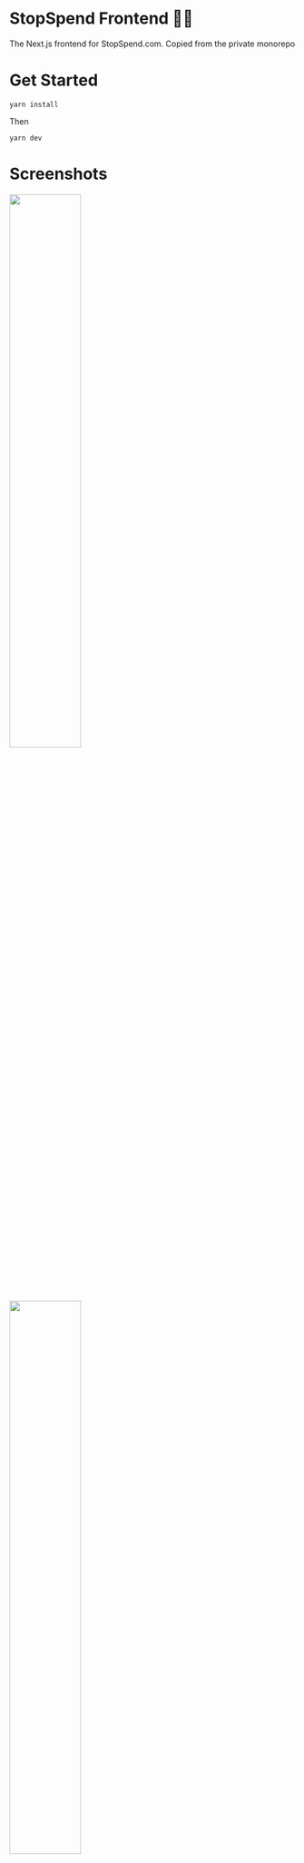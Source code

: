 
# StopSpend Frontend 🧑‍💻 

The Next.js frontend for StopSpend.com. Copied from the private monorepo

# Get Started


```
yarn install
```
Then
```
yarn dev
```

# Screenshots

<div class = "container"> 
<img src="https://i.imgur.com/NySLxUs.png" width="50%">
<img src="https://i.imgur.com/ru7im1N.png"  width="50%">
<img src="https://i.imgur.com/QqmQK2p.png"  width="50%">
<img src="https://i.imgur.com/xC9k1kB.png"  width="50%">
<img src="https://i.imgur.com/LW8LFxx.png"  width="50%">
<img src="https://i.imgur.com/z9mhDNQ.png"  width="50%">
</div>
